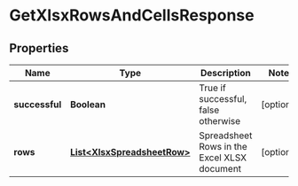 
# GetXlsxRowsAndCellsResponse

## Properties
Name | Type | Description | Notes
------------ | ------------- | ------------- | -------------
**successful** | **Boolean** | True if successful, false otherwise |  [optional]
**rows** | [**List&lt;XlsxSpreadsheetRow&gt;**](XlsxSpreadsheetRow.md) | Spreadsheet Rows in the Excel XLSX document |  [optional]



